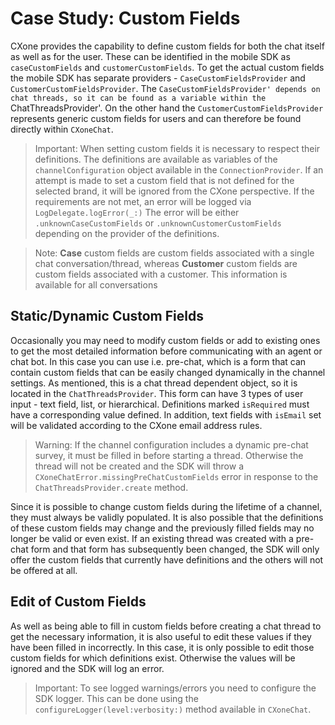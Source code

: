 # Case Study: Custom Fields

CXone provides the capability to define custom fields for both the chat itself as well as for the user. These can be identified in the mobile SDK as `caseCustomFields` and `customerCustomFields`. To get the actual custom fields the mobile SDK has separate providers - `CaseCustomFieldsProvider` and `CustomerCustomFieldsProvider`. The `CaseCustomFieldsProvider' depends on chat threads, so it can be found as a variable within the `ChatThreadsProvider'. On the other hand the `CustomerCustomFieldsProvider` represents generic custom fields for users and can therefore be found directly within `CXoneChat`.

> Important: When setting custom fields it is necessary to respect their definitions. The definitions are available as variables of the `channelConfiguration` object available in the `ConnectionProvider`. If an attempt is made to set a custom field that is not defined for the selected brand, it will be ignored from the CXone perspective.  If the requirements are not met, an error will be logged via ``LogDelegate.logError(_:)`` The error will be either `.unknownCaseCustomFields` or `.unknownCustomerCustomFields` depending on the provider of the definitions.

> Note: **Case** custom fields are custom fields associated with a single chat conversation/thread, whereas **Customer** custom fields are custom fields associated with a customer. This information is available for all conversations


## Static/Dynamic Custom Fields

Occasionally you may need to modify custom fields or add to existing ones to get the most detailed information before communicating with an agent or chat bot. In this case you can use i.e. pre-chat, which is a form that can contain custom fields that can be easily changed dynamically in the channel settings. As mentioned, this is a chat thread dependent object, so it is located in the `ChatThreadsProvider`. This form can have 3 types of user input - text field, list, or hierarchical. Definitions marked `isRequired` must have a corresponding value defined. In addition, text fields with `isEmail` set will be validated according to the CXone email address rules.

> Warning: If the channel configuration includes a dynamic pre-chat survey, it must be filled in before starting a thread. Otherwise the thread will not be created and the SDK will throw a `CXoneChatError.missingPreChatCustomFields` error in response to the `ChatThreadsProvider.create` method.

Since it is possible to change custom fields during the lifetime of a channel, they must always be validly populated. It is also possible that the definitions of these custom fields may change and the previously filled fields may no longer be valid or even exist. If an existing thread was created with a pre-chat form and that form has subsequently been changed, the SDK will only offer the custom fields that currently have definitions and the others will not be offered at all.


## Edit of Custom Fields

As well as being able to fill in custom fields before creating a chat thread to get the necessary information, it is also useful to edit these values if they have been filled in incorrectly. In this case, it is only possible to edit those custom fields for which definitions exist. Otherwise the values will be ignored and the SDK will log an error.

> Important: To see logged warnings/errors you need to configure the SDK logger. This can be done using the `configureLogger(level:verbosity:)` method available in `CXoneChat`.
